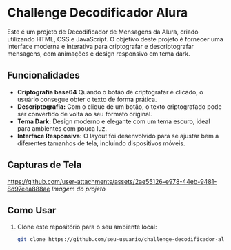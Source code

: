 # Challenge Decodificador Alura

Este é um projeto de Decodificador de Mensagens da Alura, criado utilizando HTML, CSS e JavaScript. O objetivo deste projeto é fornecer uma interface moderna e interativa para criptografar e descriptografar mensagens, com animações e design responsivo em tema dark.

## Funcionalidades

- **Criptografia base64** Quando o botão de criptografar é clicado, o usuário consegue obter o texto de forma prática.
- **Descriptografia:** Com o clique de um botão, o texto criptografado pode ser convertido de volta ao seu formato original.
- **Tema Dark:** Design moderno e elegante com um tema escuro, ideal para ambientes com pouca luz.
- **Interface Responsiva:** O layout foi desenvolvido para se ajustar bem a diferentes tamanhos de tela, incluindo dispositivos móveis.

## Capturas de Tela

https://github.com/user-attachments/assets/2ae55126-e978-44eb-9481-8d97eea888ae
*Imagem do projeto*


## Como Usar

1. Clone este repositório para o seu ambiente local:
   ```bash
   git clone https://github.com/seu-usuario/challenge-decodificador-alura
